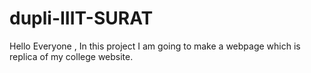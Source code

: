 # dupli-IIIT-SURAT

Hello Everyone ,
               In this project I am going to make a webpage which is replica of my college website.
